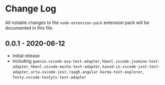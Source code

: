 # Change Log
All notable changes to the `node-extension-pack` extension pack will be documented in this file.

## 0.0.1 - 2020-06-12
- Initial release
- Including `gwenio.vscode-ava-test-adapter`, `hbenl.vscode-jasmine-test-adapter`, `hbenl.vscode-mocha-test-adapter`, `kavod-io.vscode-jest-test-adapter`, `orta.vscode-jest`, `raagh.angular-karma-test-explorer`, `Testy.vscode-testyts-test-adapter`
